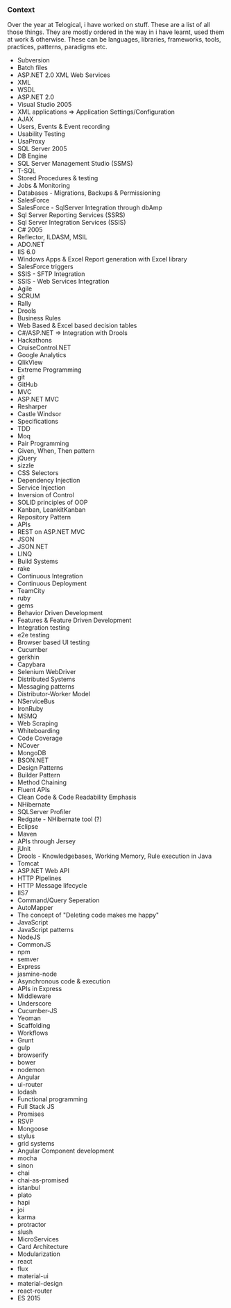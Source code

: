 ### Context
Over the year at Telogical, i have worked on stuff. These are a list of all those things. They are mostly ordered in the way in i have learnt, used them at work & otherwise.
These can be languages, libraries, frameworks, tools,  practices, patterns, paradigms etc. 

* Subversion
* Batch files
* ASP.NET 2.0 XML Web Services
* XML
* WSDL
* ASP.NET 2.0
* Visual Studio 2005
* XML applications => Application Settings/Configuration 
* AJAX
* Users, Events & Event recording
* Usability Testing
* UsaProxy
* SQL Server 2005
* DB Engine
* SQL Server Management Studio (SSMS)
* T-SQL
* Stored Procedures & testing 
* Jobs & Monitoring
* Databases - Migrations, Backups & Permissioning
* SalesForce
* SalesForce - SqlServer Integration through dbAmp
* Sql Server Reporting Services (SSRS)
* Sql Server Integration Services (SSIS)
* C# 2005
* Reflector, ILDASM, MSIL
* ADO.NET 
* IIS 6.0
* Windows Apps & Excel Report generation with Excel library
* SalesForce triggers
* SSIS - SFTP Integration
* SSIS - Web Services Integration
* Agile
* SCRUM
* Rally
* Drools
* Business Rules
* Web Based & Excel based decision tables
* C#/ASP.NET => Integration with Drools
* Hackathons
* CruiseControl.NET
* Google Analytics
* QlikView
* Extreme Programming
* git
* GitHub
* MVC
* ASP.NET MVC
* Resharper
* Castle Windsor
* Specifications
* TDD
* Moq
* Pair Programming
* Given, When, Then pattern
* jQuery
* sizzle
* CSS Selectors
* Dependency Injection
* Service Injection
* Inversion of Control
* SOLID principles of OOP
* Kanban, LeankitKanban
* Repository Pattern
* APIs
* REST on ASP.NET MVC
* JSON
* JSON.NET
* LINQ
* Build Systems
* rake
* Continuous Integration
* Continuous Deployment
* TeamCity
* ruby
* gems
* Behavior Driven Development
* Features & Feature Driven Development
* Integration testing
* e2e testing
* Browser based UI testing
* Cucumber
* gerkhin
* Capybara
* Selenium WebDriver
* Distributed Systems
* Messaging patterns
* Distributor-Worker Model
* NServiceBus
* IronRuby
* MSMQ
* Web Scraping
* Whiteboarding
* Code Coverage
* NCover
* MongoDB
* BSON.NET
* Design Patterns
* Builder Pattern
* Method Chaining
* Fluent APIs
* Clean Code & Code Readability Emphasis
* NHibernate
* SQLServer Profiler
* Redgate - NHibernate tool (?)
* Eclipse
* Maven
* APIs through Jersey 
* jUnit
* Drools - Knowledgebases, Working Memory, Rule execution in Java
* Tomcat
* ASP.NET Web API
* HTTP Pipelines
* HTTP Message lifecycle
* IIS7
* Command/Query Seperation
* AutoMapper
* The concept of "Deleting code makes me happy"
* JavaScript
* JavaScript patterns
* NodeJS
* CommonJS
* npm
* semver
* Express
* jasmine-node
* Asynchronous code & execution
* APIs in Express
* Middleware
* Underscore
* Cucumber-JS
* Yeoman
* Scaffolding
* Workflows
* Grunt
* gulp
* browserify
* bower
* nodemon
* Angular
* ui-router
* lodash
* Functional programming
* Full Stack JS
* Promises
* RSVP
* Mongoose
* stylus
* grid systems
* Angular Component development
* mocha
* sinon
* chai
* chai-as-promised
* istanbul
* plato
* hapi
* joi
* karma
* protractor
* slush
* MicroServices
* Card Architecture
* Modularization
* react
* flux
* material-ui
* material-design
* react-router
* ES 2015
